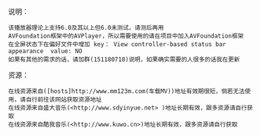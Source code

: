 说明：

    该播放器理论上支持6.0及其以上但6.0未测试，请测后再用    
    AVFoundation框架中的AVPlayer，所以需要使用的请在项目中加入AVFoundation框架
    在全屏状态下在偏好文件中增加 key： View controller-based status bar appearance  value: NO
    如果有其他的需求的话，请加群(151180718)说明，如果确实需要的人很多的话我在更新

资源：

    在线资源来自([hosts]http://www.mm123m.com(车载MV))地址有效期很短，倘若无法使用，请自行前往该网站获取资源地址
    在线资源来自盛大音乐(<http://www.sdyinyue.net> )地址长期有效，跟多资源请自行获取
    在线资源来自酷我音乐(<http://www.kuwo.cn>)地址长期有效，跟多资源请自行获取
